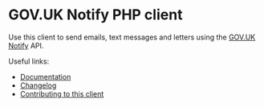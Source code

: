 # GOV.UK Notify PHP client

Use this client to send emails, text messages and letters using the [GOV.UK Notify](https://www.notifications.service.gov.uk) API.

Useful links:

- [Documentation](https://docs.notifications.service.gov.uk/php.html)
- [Changelog](https://github.com/alphagov/notifications-php-client/blob/master/CHANGELOG.md)
- [Contributing to this client](https://github.com/alphagov/notifications-php-client/blob/master/CONTRIBUTING.md)
